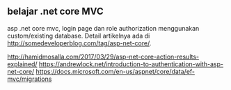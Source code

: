 ## belajar .net core MVC

asp .net core mvc, login page dan role authorization menggunakan custom/existing database. Detail artikelnya ada di http://somedeveloperblog.com/tag/asp-net-core/.



http://hamidmosalla.com/2017/03/29/asp-net-core-action-results-explained/
https://andrewlock.net/introduction-to-authentication-with-asp-net-core/
https://docs.microsoft.com/en-us/aspnet/core/data/ef-mvc/migrations
